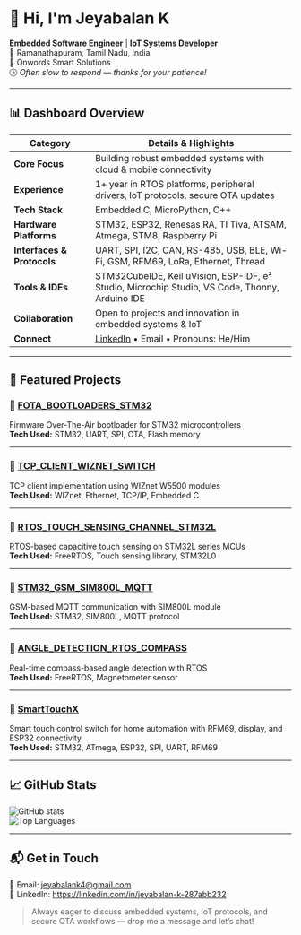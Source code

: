 # 👋 Hi, I'm **Jeyabalan K**  

**Embedded Software Engineer** | **IoT Systems Developer**  
📍 Ramanathapuram, Tamil Nadu, India  
💼 Onwords Smart Solutions  
🕒 *Often slow to respond — thanks for your patience!*

---

## 📊 Dashboard Overview

| Category              | Details & Highlights |
|-----------------------|----------------------|
| **Core Focus**        | Building robust embedded systems with cloud & mobile connectivity |
| **Experience**        | 1+ year in RTOS platforms, peripheral drivers, IoT protocols, secure OTA updates |
| **Tech Stack**        | Embedded C, MicroPython, C++ |
| **Hardware Platforms**| STM32, ESP32, Renesas RA, TI Tiva, ATSAM, Atmega, STM8, Raspberry Pi |
| **Interfaces & Protocols** | UART, SPI, I2C, CAN, RS-485, USB, BLE, Wi-Fi, GSM, RFM69, LoRa, Ethernet, Thread |
| **Tools & IDEs**      | STM32CubeIDE, Keil uVision, ESP-IDF, e² Studio, Microchip Studio, VS Code, Thonny, Arduino IDE |
| **Collaboration**     | Open to projects and innovation in embedded systems & IoT |
| **Connect**           | [LinkedIn](#) • Email • Pronouns: He/Him |

---

## 🚀 Featured Projects

### 🔹 [FOTA_BOOTLOADERS_STM32](https://github.com/jeyabalan-1902/FOTA_BOOTLOADERS_STM32)  
Firmware Over-The-Air bootloader for STM32 microcontrollers  
**Tech Used:** STM32, UART, SPI, OTA, Flash memory

---

### 🔹 [TCP_CLIENT_WIZNET_SWITCH](https://github.com/jeyabalan-1902/TCP_CLIENT_WIZNET_SWITCH)  
TCP client implementation using WIZnet W5500 modules  
**Tech Used:** WIZnet, Ethernet, TCP/IP, Embedded C

---

### 🔹 [RTOS_TOUCH_SENSING_CHANNEL_STM32L](https://github.com/jeyabalan-1902/RTOS_TOUCH_SENSING_CHANNEL_STM32L)  
RTOS-based capacitive touch sensing on STM32L series MCUs  
**Tech Used:** FreeRTOS, Touch sensing library, STM32L0

---

### 🔹 [STM32_GSM_SIM800L_MQTT](https://github.com/jeyabalan-1902/STM32_GSM_SIM800L_MQTT)  
GSM-based MQTT communication with SIM800L module  
**Tech Used:** STM32, SIM800L, MQTT protocol

---

### 🔹 [ANGLE_DETECTION_RTOS_COMPASS](https://github.com/jeyabalan-1902/ANGLE_DETECTION_RTOS_COMPASS)  
Real-time compass-based angle detection with RTOS  
**Tech Used:** FreeRTOS, Magnetometer sensor

---

### 🔹 [SmartTouchX](https://github.com/jeyabalan-1902/SmartTouchX)  
Smart touch control switch for home automation with RFM69, display, and ESP32 connectivity  
**Tech Used:** STM32, ATmega, ESP32, SPI, UART, RFM69

---

## 📈 GitHub Stats

![GitHub stats](https://github-readme-stats.vercel.app/api?username=jeyabalan-1902&show_icons=true&theme=radical)  
![Top Languages](https://github-readme-stats.vercel.app/api/top-langs/?username=jeyabalan-1902&layout=compact&theme=radical)

---

## 📬 Get in Touch

📧 Email: jeyabalank4@gmail.com  
🔗 LinkedIn: https://linkedin.com/in/jeyabalan-k-287abb232   

> Always eager to discuss embedded systems, IoT protocols, and secure OTA workflows — drop me a message and let’s chat!
